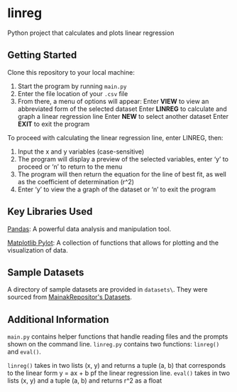 # linreg
Python project that calculates and plots linear regression 

## Getting Started
Clone this repository to your local machine:
1. Start the program by running `main.py`
2. Enter the file location of your `.csv` file
3. From there, a menu of options will appear:
        Enter **VIEW** to view an abbreviated form of the selected dataset 
        Enter **LINREG** to calculate and graph a linear regression line
        Enter **NEW** to select another dataset
        Enter **EXIT** to exit the program

To proceed with calculating the linear regression line, enter LINREG, then:
1. Input the x and y variables (case-sensitive)
2. The program will display a preview of the selected variables, enter ‘y’ to proceed or ‘n’ to return to the menu
3. The program will then return the equation for the line of best fit, as well as the coefficient of determination (r^2)
4. Enter ‘y’ to view the a graph of the dataset or ‘n’ to exit the program

## Key Libraries Used
[Pandas](https://pandas.pydata.org/): A powerful data analysis and manipulation tool.

[Matplotlib Pylot](https://matplotlib.org/stable/tutorials/pyplot.html): A collection of functions that allows for plotting and the visualization of data.

## Sample Datasets
A directory of sample datasets are provided in `datasets\`. They were sourced from [MainakRepositor's Datasets](https://github.com/MainakRepositor/Datasets/tree/master).

## Additional Information
`main.py` contains helper functions that handle reading files and the prompts shown on the command line.
`linreg.py` contains two functions: `linreg()` and `eval()`.

`linreg()` takes in two lists (x, y) and returns a tuple (a, b) that corresponds to the linear form y = ax + b pf the linear regression line.
`eval()` takes in two lists (x, y) and a tuple (a, b) and returns r^2 as a float



